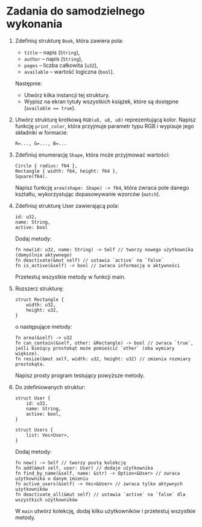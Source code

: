 # Zadania do samodzielnego wykonania

1. Zdefiniuj strukturę `Book`, która zawiera pola:

   - `title` – napis (`String`),
   - `author` – napis (`String`),
   - `pages` – liczba całkowita (`u32`),
   - `available` – wartość logiczna (`bool`).

   Następnie:

   - Utwórz kilka instancji tej struktury.
   - Wypisz na ekran tytuły wszystkich książek, które są dostępne (`available == true`).

2. Utwórz strukturę krotkową `RGB(u8, u8, u8)` reprezentującą kolor. Napisz funkcję `print_color`,
   która przyjmuje parametr typu RGB i wypisuje jego składniki w formacie:

   ```text
   R=..., G=..., B=...
   ```

3. Zdefiniuj enumerację `Shape`, która może przyjmować wartości:

   ```rust,ignore
   Circle { radius: f64 },
   Rectangle { width: f64, height: f64 },
   Square(f64).
   ```

   Napisz funkcję `area(shape: Shape) -> f64`, która zwraca pole danego kształtu, wykorzystując
   dopasowywanie wzorców (`match`).

4. Zdefiniuj strukturę User zawierającą pola:

   ```rust,ignore
   id: u32,
   name: String,
   active: bool
   ```

   Dodaj metody:

   ```rust,ignore
   fn new(id: u32, name: String) -> Self // tworzy nowego użytkownika (domyślnie aktywnego)
   fn deactivate(&mut self) // ustawia `active` na `false`
   fn is_active(&self) -> bool // zwraca informację o aktywności
   ```

   Przetestuj wszystkie metody w funkcji main.

5. Rozszerz strukturę:

   ```rust,ignore
   struct Rectangle {
       width: u32,
   	   height: u32,
   }
   ```

   o następujące metody:

   ```rust,ignore
   fn area(&self) -> u32
   fn can_contain(&self, other: &Rectangle) -> bool // zwraca `true`, jeśli bieżący prostokąt może pomieścić `other` (oba wymiary większe).
   fn resize(&mut self, width: u32, height: u32) // zmienia rozmiary prostokąta.
   ```

   Napisz prosty program testujący powyższe metody.

6. Do zdefiniowanych struktur:

   ```rust,ignore
   struct User {
   	   id: u32,
   	   name: String,
   	   active: bool,
   }

   struct Users {
   	   list: Vec<User>,
   }
   ```

   Dodaj metody:

   ```rust,ignore
   fn new() -> Self // tworzy pustą kolekcję
   fn add(&mut self, user: User) // dodaje użytkownika
   fn find_by_name(&self, name: &str) -> Option<&User> // zwraca użytkownika o danym imieniu
   fn active_users(&self) -> Vec<&User> // zwraca tylko aktywnych użytkowników
   fn deactivate_all(&mut self) // ustawia `active` na `false` dla wszystkich użytkowników
   ```

   W `main` utwórz kolekcję, dodaj kilku użytkowników i przetestuj wszystkie metody.
